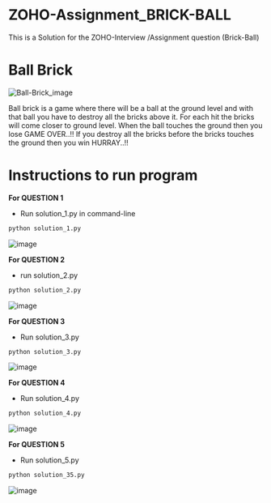 # ZOHO-Assignment_BRICK-BALL
This is a Solution for the ZOHO-Interview /Assignment question (Brick-Ball)
# Ball Brick
   ![Ball-Brick_image](https://user-images.githubusercontent.com/88933367/158050705-e7c56edd-c3e6-4339-a4ef-125a00a2f2b0.png)

Ball brick is a game where there will be a ball at the ground level and with that ball you have
to destroy all the bricks above it. For each hit the bricks will come closer to ground level.
When the ball touches the ground then you lose GAME OVER..!! If you destroy all the bricks
before the bricks touches the ground then you win HURRAY..!!

# Instructions to run program 
**For QUESTION 1**

- Run solution_1.py in command-line 

```bash
python solution_1.py 
```
![image](https://user-images.githubusercontent.com/88933367/158052883-d93b614b-b18a-4872-9af3-4126775d9290.png)


**For QUESTION 2**

- run solution_2.py

```bash
python solution_2.py 
```
![image](https://user-images.githubusercontent.com/88933367/158052942-a42b2d7e-f4c7-4fd5-b6a9-daccf6161129.png)


**For QUESTION 3**

- Run solution_3.py

```bash
python solution_3.py 
```
![image](https://user-images.githubusercontent.com/88933367/158052977-84296914-d52b-424b-959b-cbfc8d2b5650.png)


**For QUESTION 4**

- Run solution_4.py

```bash
python solution_4.py 
```
![image](https://user-images.githubusercontent.com/88933367/158052988-63a3d4c1-0ea0-434c-9f32-c809abaabab8.png)


**For QUESTION 5**

- Run solution_5.py

```bash
python solution_35.py 
```
![image](https://user-images.githubusercontent.com/88933367/158053012-4ad2b409-d628-4e30-ad22-13e29b92a890.png)

